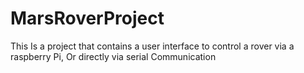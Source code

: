 # MarsRoverProject
This Is a project that contains a user interface to control a rover via a raspberry Pi, Or directly via serial Communication
